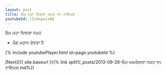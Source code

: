```yaml
---
layout: post
title: ਓਮ ਮਹਾ ਦਿਵਯਾ ਨਮਹ ੧੧ ਟਾਇਮਸ
youtubeId: lIzdspwixA8
---
```

 
 
 ਓਮ ਮਹਾ ਦਿਵਯਾ ਨਮਹ  
 
 -  ਕੌਣ ਮਹਾਨ ਦੇਵਤਾ ਹੈ 
 
  
 
  
 
 
 
 
 
 


{% include youtubePlayer.html id=page.youtubeId %}
 
[Next]({{ site.baseurl }}{% link  split1/_posts/2013-09-28-ਓਮ ਅਮਰੇਸਯਾ ਨਮਹ ੧੧ ਟਾਇਮਸ.md%})
 
